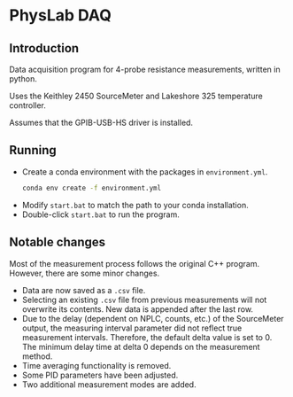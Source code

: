 # PhysLab DAQ

## Introduction

Data acquisition program for 4-probe resistance measurements, written in python.

Uses the Keithley 2450 SourceMeter and Lakeshore 325 temperature controller.

Assumes that the GPIB-USB-HS driver is installed.

## Running

* Create a conda environment with the packages in `environment.yml`.
  ```bash
  conda env create -f environment.yml
  ```
* Modify `start.bat` to match the path to your conda installation.
* Double-click `start.bat` to run the program.

## Notable changes

Most of the measurement process follows the original C++ program. However, there are some minor changes.

* Data are now saved as a `.csv` file.
* Selecting an existing `.csv` file from previous measurements will not overwrite its contents. New data is appended after the last row.
* Due to the delay (dependent on NPLC, counts, etc.) of the SourceMeter output, the measuring interval parameter did not reflect true measurement intervals. Therefore, the default delta value is set to 0. The minimum delay time at delta 0 depends on the measurement method.
* Time averaging functionality is removed.
* Some PID parameters have been adjusted.
* Two additional measurement modes are added.
